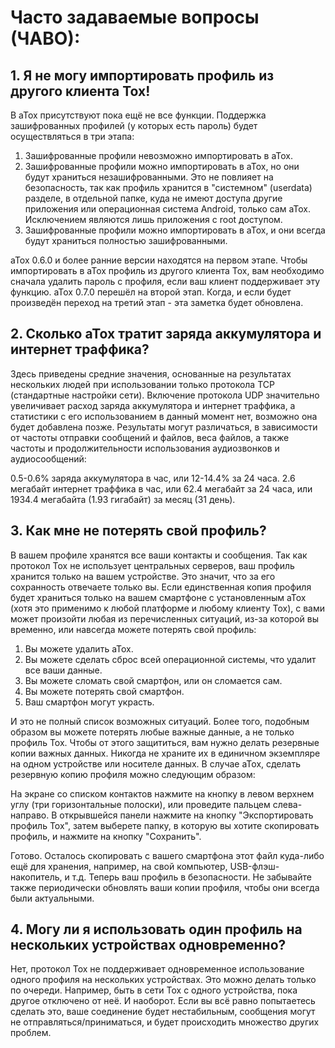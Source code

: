 # Часто задаваемые вопросы (ЧАВО):

## 1. Я не могу импортировать профиль из другого клиента Tox!

В aTox присутствуют пока ещё не все функции. Поддержка зашифрованных профилей
(у которых есть пароль) будет осуществляться в три этапа:

1. Зашифрованные профили невозможно импортировать в aTox.
2. Зашифрованные профили можно импортировать в aTox, но они будут храниться
   незашифрованными. Это не повлияет на безопасность, так как профиль хранится
   в "системном" (userdata) разделе, в отдельной папке, куда не имеют доступа
   другие приложения или операционная система Android, только сам aTox.
   Исключением являются лишь приложения с root доступом.
3. Зашифрованные профили можно импортировать в aTox, и они всегда будут
   храниться полностью зашифрованными.

aTox 0.6.0 и более ранние версии находятся на первом этапе. Чтобы импортировать
в aTox профиль из другого клиента Tox, вам необходимо сначала удалить пароль с
профиля, если ваш клиент поддерживает эту функцию. aTox 0.7.0 перешёл на второй
этап. Когда, и если будет произведён переход на третий этап - эта заметка будет
обновлена.


## 2. Сколько aTox тратит заряда аккумулятора и интернет траффика?

Здесь приведены средние значения, основанные на результатах нескольких людей
при использовании только протокола TCP (стандартные настройки сети). Включение
протокола UDP значительно увеличивает расход заряда аккумулятора и интернет
траффика, а статистики с его использованием в данный момент нет, возможно она
будет добавлена позже. Результаты могут различаться, в зависимости от частоты
отправки сообщений и файлов, веса файлов, а также частоты и продолжительности
использования аудиозвонков и аудиосообщений:

0.5-0.6% заряда аккумулятора в час, или 12-14.4% за 24 часа.
2.6 мегабайт интернет траффика в час, или 62.4 мегабайт за 24 часа, или 1934.4
мегабайта (1.93 гигабайт) за месяц (31 день).


## 3. Как мне не потерять свой профиль?

В вашем профиле хранятся все ваши контакты и сообщения. Так как протокол Tox не
использует центральных серверов, ваш профиль хранится только на вашем
устройстве. Это значит, что за его сохранность отвечаете только вы. Если
единственная копия профиля будет храниться только на вашем смартфоне с
установленным aTox (хотя это применимо к любой платформе и любому клиенту Tox),
с вами может произойти любая из перечисленных ситуаций, из-за которой вы
временно, или навсегда можете потерять свой профиль:

1. Вы можете удалить aTox.
2. Вы можете сделать сброс всей операционной системы, что удалит все ваши
   данные.
3. Вы можете сломать свой смартфон, или он сломается сам.
4. Вы можете потерять свой смартфон.
5. Ваш смартфон могут украсть.

И это не полный список возможных ситуаций. Более того, подобным образом вы
можете потерять любые важные данные, а не только профиль Tox. Чтобы от этого
защититься, вам нужно делать резервные копии важных данных. Никогда не храните
их в единичном экземпляре на одном устройстве или носителе данных. В случае
aTox, сделать резервную копию профиля можно следующим образом:

На экране со списком контактов нажмите на кнопку в левом верхнем углу (три
горизонтальные полоски), или проведите пальцем слева-направо. В открывшейся
панели нажмите на кнопку "Экспортировать профиль Tox", затем выберете папку, в
которую вы хотите скопировать профиль, и нажмите на кнопку "Сохранить".

Готово. Осталось скопировать с вашего смартфона этот файл куда-либо ещё для
хранения, например, на свой компьютер, USB-флэш-накопитель, и т.д. Теперь ваш
профиль в безопасности. Не забывайте также периодически обновлять ваши копии
профиля, чтобы они всегда были актуальными.


## 4. Могу ли я использовать один профиль на нескольких устройствах одновременно?

Нет, протокол Tox не поддерживает одновременное использование одного профиля на
нескольких устройствах. Это можно делать только по очереди. Например, быть в
сети Tox с одного устройства, пока другое отключено от неё. И наоборот. Если вы
всё равно попытаетесь сделать это, ваше соединение будет нестабильным,
сообщения могут не отправляться/приниматься, и будет происходить множество
других проблем.
